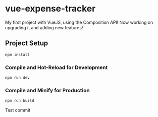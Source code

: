 # vue-expense-tracker

My first project with VueJS, using the Composition API!
Now working on upgrading it and adding new features!


## Project Setup

```sh
npm install
```

### Compile and Hot-Reload for Development

```sh
npm run dev
```

### Compile and Minify for Production

```sh
npm run build
```
Test commit